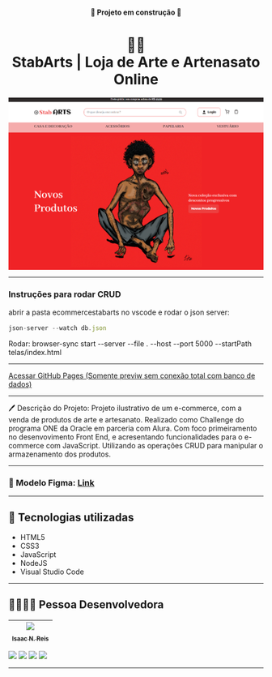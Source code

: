 <h4 align="center"> 
    🚧 Projeto em construção 🚧
</h4>

<h1 align="center">
  🛒🎨<br>StabArts | Loja de Arte e Artenasato Online
</h1>

<img align="center" src="./assets/img/previw.png">

<br>

---
### Instruções para rodar CRUD

abrir a pasta ecommercestabarts no vscode e 
rodar o json server: 
```js
json-server --watch db.json
```

Rodar: browser-sync start --server --file . --host --port 5000 --startPath telas/index.html

---

<a href="https://isaacnreis.github.io/ecommercestabarts/telas
">Acessar GitHub Pages (Somente previw sem conexão total com banco de dados)</a>

---

🖊 Descrição do Projeto: Projeto ilustrativo de um e-commerce, com a venda de produtos de arte e artesanato. Realizado como Challenge do programa ONE da Oracle em parceria com Alura. Com foco primeiramento no desenvovimento Front End, e acresentando funcionalidades para o e-commerce com JavaScript. Utilizando as operações CRUD para manipular o armazenamento dos produtos.

---

### 🎨 Modelo Figma: <a href="https://www.figma.com/file/mOO94q7ZGuq98SCoQl1NN1/E-Commerce---Stab-ARTS?node-id=38208-37&t=FJl081LpWTwQj4nU-0">Link</a>

---

## 👾 Tecnologias utilizadas

- HTML5
- CSS3
- JavaScript
- NodeJS
- Visual Studio Code

---

## 🙋‍♂️👨‍💻 Pessoa Desenvolvedora

| [<img src="https://avatars.githubusercontent.com/u/118864462?s=400&u=cbef9e4288ea072bc5a7c34b78d29de8f832c6e1&v=4" width=115><br><sub>Isaac N. Reis</sub>](https://github.com/isaacnreis) |
| :---: |

<div> 
  <a href="https://www.instagram.com/isaacacnas/" target="_blank"><img src="https://img.shields.io/badge/-Instagram-%23E4405F?style=for-the-badge&logo=instagram&logoColor=white" target="_blank"></a>
  <a href = "mailto:isaacreisn@gmail.com"><img src="https://img.shields.io/badge/-Gmail-%23333?style=for-the-badge&logo=gmail&logoColor=white" target="_blank"></a>
  <a href="https://www.linkedin.com/in/isaacnreis/" target="_blank"><img src="https://img.shields.io/badge/-LinkedIn-%230077B5?style=for-the-badge&logo=linkedin&logoColor=white" target="_blank"></a>
  <a href="https://isaacnreis.github.io/portfolio/" target="_blank"><img src="https://img.shields.io/badge/Portf%C3%B3lio-blue?style=for-the-badge&logo=appveyor " target="_blank"></a>

  
</div>

---